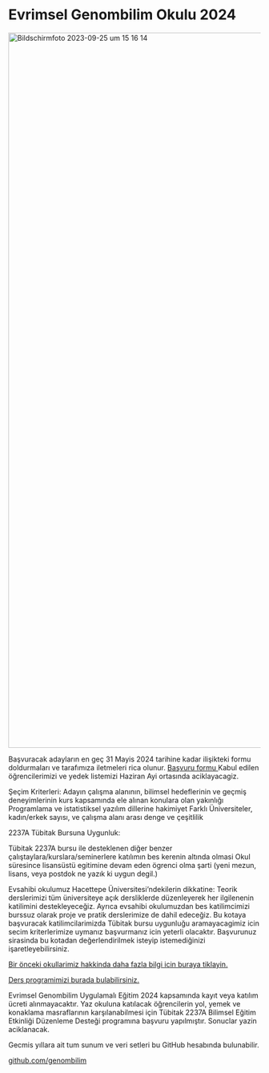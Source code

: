 # Evrimsel Genombilim Okulu 2024


<img width="1429" alt="Bildschirmfoto 2023-09-25 um 15 16 14" src="https://tugcebilgin.files.wordpress.com/2024/02/egenombilim2024-1.jpg">

Başvuracak adayların en geç  31 Mayis 2024 tarihine kadar ilişikteki formu doldurmaları ve tarafımıza iletmeleri rica olunur.
<a href="https://docs.google.com/forms/d/e/1FAIpQLSfz7GaVkyBgLaLAmng7dhLhh5ZU6wrGpglZFDvlOE1whIKjOA/viewform?usp=sf_link"> Başvuru formu </a>
Kabul edilen öğrencilerimizi ve yedek listemizi Haziran Ayi ortasında aciklayacagiz.
  
Şeçim Kriterleri:​
Adayın çalışma alanının, bilimsel hedeflerinin ve geçmiş deneyimlerinin kurs kapsamında ele alınan konulara olan yakınlığı
Programlama ve istatistiksel yazılım dillerine hakimiyet
Farklı Üniversiteler, kadın/erkek sayısı, ve çalışma alanı arası denge ve çeşitlilik

2237A Tübitak Bursuna Uygunluk:​

Tübitak 2237A bursu ile desteklenen diğer benzer çalıştaylara/kurslara/seminerlere katılımın bes kerenin altında olmasi
Okul süresince lisansüstü egitimine devam eden ögrenci olma şarti (yeni mezun, lisans, veya postdok ne yazık ki uygun degil.)

Evsahibi okulumuz Hacettepe Üniversitesi’ndekilerin dikkatine:​
Teorik derslerimizi tüm üniversiteye açık dersliklerde düzenleyerek her ilgilenenin katilimini destekleyeceğiz.
Ayrıca evsahibi okulumuzdan bes katilimcimizi burssuz olarak proje ve pratik derslerimize de dahil edeceğiz. Bu kotaya başvuracak katilimcilarimizda Tübitak bursu uygunluğu aramayacagimiz icin secim kriterlerimize uymanız başvurmanız icin yeterli olacaktır. Başvurunuz sirasinda bu kotadan değerlendirilmek isteyip istemediğinizi işaretleyebilirsiniz.


<a href="https://egenombilim.wixsite.com/home/gecmis-okullarimiz"> Bir önceki okullarimiz hakkinda daha fazla bilgi icin buraya tiklayin. </a>

<a href="https://docs.google.com/spreadsheets/d/1K26sUrWdc2ybOAbIRHyc0t4ksxafgllzc2mUYuQb9r4/edit?pli=1#gid=2022709799"> Ders programimizi burada bulabilirsiniz. </a>

Evrimsel Genombilim Uygulamalı Eğitim 2024 kapsamında kayıt veya katılım ücreti alınmayacaktır.
Yaz okuluna katılacak öğrencilerin yol, yemek ve konaklama masraflarının karşılanabilmesi için Tübitak 2237A Bilimsel Eğitim Etkinliği Düzenleme Desteği programına başvuru yapılmıştır. Sonuclar yazin aciklanacak.

Gecmis yıllara ait tum sunum ve veri setleri bu GitHub hesabında bulunabilir. 

<a href="https://github.com/genombilim"> github.com/genombilim </a>
